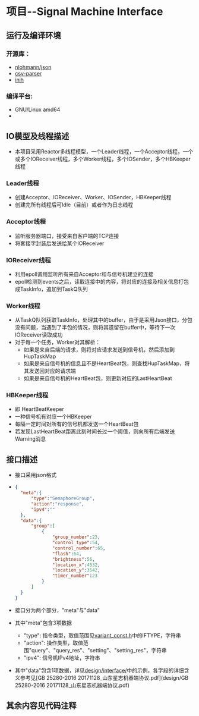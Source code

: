 # 项目--Signal Machine Interface

## 运行及编译环境

### 开源库：

- [nlohmann/json](https://github.com/nlohmann/json)
- [csv-parser](https://github.com/vincentlaucsb/csv-parser)
- [inih](https://github.com/benhoyt/inih)

### 编译平台:

- GNU/Linux amd64
- 

## IO模型及线程描述

- 本项目采用Reactor多线程模型，一个Leader线程，一个Acceptor线程，一个或多个IOReceiver线程，多个Worker线程，多个IOSender，多个HBKeeper线程

### Leader线程
- 创建Acceptor、IOReceiver、Worker、IOSender，HBKeeper线程
- 创建完所有线程后可Idle（目前）或者作为日志线程

### Acceptor线程
- 监听服务器端口，接受来自客户端的TCP连接
- 将套接字封装后发送给某个IOReceiver

### IOReceiver线程
- 利用epoll调用监听所有来自Acceptor和与信号机建立的连接
- epoll检测到events之后，读取连接中的内容，将对应的连接及相关信息打包成TaskInfo，追加到TaskQ队列

### Worker线程
- 从TaskQ队列获取TaskInfo，处理其中的buffer，由于是采用Json接口，分包没有问题，当遇到了半包的情况，则将其遗留在buffer中，等待下一次IOReceiver读取成功
- 对于每一个任务，Worker对其解析：
  - 如果是来自后端的请求，则将对应请求发送到信号机，然后添加到HupTaskMap
  - 如果是来自信号机的信息且不是HeartBeat包，则查找HupTaskMap，将其发送回对应的请求端
  - 如果是来自信号机的HeartBeat包，则更新对应的LastHeartBeat

### HBKeeper线程
- 即 HeartBeatKeeper
- 一种信号机有对应一个HBKeeper
- 每隔一定时间对所有的信号机都发送一个HeartBeat包
- 若发现LastHeartBeat距离此刻时间长过一个阈值，则向所有后端发送Warning消息



## 接口描述

- 接口采用json格式

- ```json
  {
  	"meta":{
  		"type":"SemaphoreGroup",
  		"action":"response",
  		"ipv4":""
  	},
  	"data":{
  		"group":[
  			{
  				"group_number":23,
  				"control_type":54,
  				"control_number":65,
  				"flash":64,
  				"brightness":56,
  				"location_x":4532,
  				"location_y":3542,
  				"timer_number":23
  			}
  		]
  	}
  }
  ```

- 接口分为两个部分，"meta"与"data"

- 其中"meta"包含3项数据

  - "type": 指令类型，取值范围见[variant_const.h](src/include/variant_const.h)中的IFTYPE，字符串
  - "action": 操作类型，取值范围"query"、"query_res"、"setting"、"setting_res"，字符串
  - "ipv4": 信号机IPv4地址，字符串

- 其中"data"包含1项数据，详见[design/interface/](design/interface)中的示例，各字段的详细含义参考见[GB 25280-2016 20171128_山东星志机器端协议.pdf](design/GB 25280-2016 20171128_山东星志机器端协议.pdf)

## 其余内容见代码注释